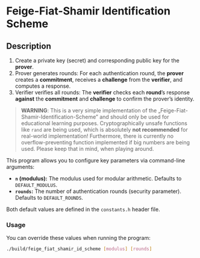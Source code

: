 # Feige-Fiat-Shamir Identification Scheme

## Description

1. Create a private key (secret) and corresponding public key for the __prover__.
2. Prover generates rounds: For each authentication round, the __prover__ creates a __commitment__, receives a __challenge__ from the __verifier__, and computes a response.
3. Verifier verifies all rounds: The __verifier__ checks each __round__’s response __against__ the __commitment__ and __challenge__ to confirm the prover’s identity.

>__WARNING__: This is a very simple implementation of the „Feige-Fiat-Shamir-Identification-Scheme” and should only be used for educational learning purposes. Cryptographically unsafe functions like `rand` are being used, which is absolutely **not recommended** for real-world implementation! Furthermore, there is currently no overflow-preventing function implemented if big numbers are being used. Please keep that in mind, when playing around.

This program allows you to configure key parameters via command-line arguments:

- **`n` (modulus):** The modulus used for modular arithmetic. Defaults to `DEFAULT_MODULUS`.
- **`rounds`:** The number of authentication rounds (security parameter). Defaults to `DEFAULT_ROUNDS`.

Both default values are defined in the `constants.h` header file.

### Usage

You can override these values when running the program:

```bash
./build/feige_fiat_shamir_id_scheme [modulus] [rounds]
```